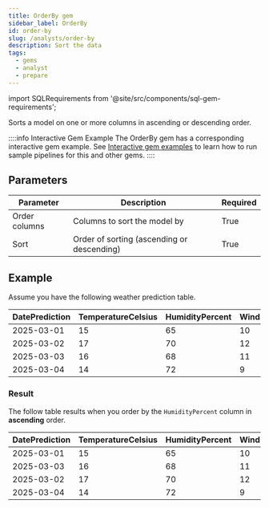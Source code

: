 ```yaml
---
title: OrderBy gem
sidebar_label: OrderBy
id: order-by
slug: /analysts/order-by
description: Sort the data
tags:
  - gems
  - analyst
  - prepare
---
```


import SQLRequirements from '@site/src/components/sql-gem-requirements';

<SQLRequirements
  execution_engine="SQL Warehouse"
  sql_package_name=""
  sql_package_version=""
/>

Sorts a model on one or more columns in ascending or descending order.

::::info Interactive Gem Example
The OrderBy gem has a corresponding interactive gem example. See [Interactive gem examples](/analysts/gems#interactive-gem-examples) to learn how to run sample pipelines for this and other gems.
::::

## Parameters

| Parameter     | Description                                | Required |
| ------------- | ------------------------------------------ | -------- |
| Order columns | Columns to sort the model by               | True     |
| Sort          | Order of sorting (ascending or descending) | True     |

## Example

Assume you have the following weather prediction table.

<div class="table-example">

| DatePrediction | TemperatureCelsius | HumidityPercent | WindSpeed | Condition |
| -------------- | ------------------ | --------------- | --------- | --------- |
| 2025-03-01     | 15                 | 65              | 10        | Sunny     |
| 2025-03-02     | 17                 | 70              | 12        | Cloudy    |
| 2025-03-03     | 16                 | 68              | 11        | Rainy     |
| 2025-03-04     | 14                 | 72              | 9         | Sunny     |

</div>

### Result

The follow table results when you order by the `HumidityPercent` column in **ascending** order.

<div class="table-example">

| DatePrediction | TemperatureCelsius | HumidityPercent | WindSpeed | Condition |
| -------------- | ------------------ | --------------- | --------- | --------- |
| 2025-03-01     | 15                 | 65              | 10        | Sunny     |
| 2025-03-03     | 16                 | 68              | 11        | Rainy     |
| 2025-03-02     | 17                 | 70              | 12        | Cloudy    |
| 2025-03-04     | 14                 | 72              | 9         | Sunny     |

</div>
